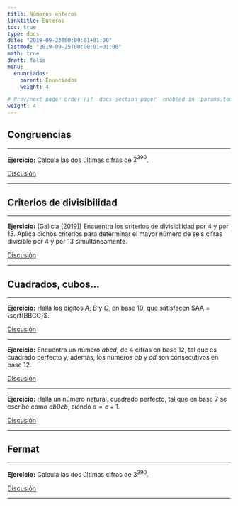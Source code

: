 ```yaml
---
title: Números enteros
linktitle: Enteros
toc: true
type: docs
date: "2019-09-23T00:00:01+01:00"
lastmod: "2019-09-25T00:00:01+01:00"
math: true
draft: false
menu:
  enunciados:
    parent: Enunciados
    weight: 4

# Prev/next pager order (if `docs_section_pager` enabled in `params.toml`)
weight: 4
---
```


## Congruencias

---

**Ejercicio:** Calcula las dos últimas cifras de $2^{390}$.

[Discusión](/2019/09/23/comenzamos-nuevo-proyecto-de-problemas-de-oposicion/)

---

## Criterios de divisibilidad

---

**Ejercicio:** (Galicia (2019)) Encuentra los criterios de divisibilidad por $4$ y por $13$. Aplica dichos criterios para determinar el mayor número de seis cifras divisible por $4$ y por $13$ simultáneamente.

[Discusión](/2019/09/25/enunciados-propuestos-iii/)

---

## Cuadrados, cubos...

---

**Ejercicio:** Halla los dígitos $A$, $B$ y $C$, en base $10$, que satisfacen $AA = \sqrt{BBCC}$.

[Discusión](/2019/09/25/enunciados-propuestos-iii/)

---

**Ejercicio:** Encuentra un número $abcd$, de $4$ cifras en base $12$, tal que es cuadrado perfecto y, además, los números $ab$ y $cd$ son consecutivos en base $12$.

[Discusión](/2019/09/25/enunciados-propuestos-iii/)

---

**Ejercicio:** Halla un número natural, cuadrado perfecto, tal que en base $7$ se escribe como $ab0cb$, siendo $a = c + 1$.

[Discusión](/2019/09/25/enunciados-propuestos-iii/)

---

## Fermat

---

**Ejercicio:** Calcula las dos últimas cifras de $3^{390}$.

[Discusión](/2019/09/23/comenzamos-nuevo-proyecto-de-problemas-de-oposicion/)

---
